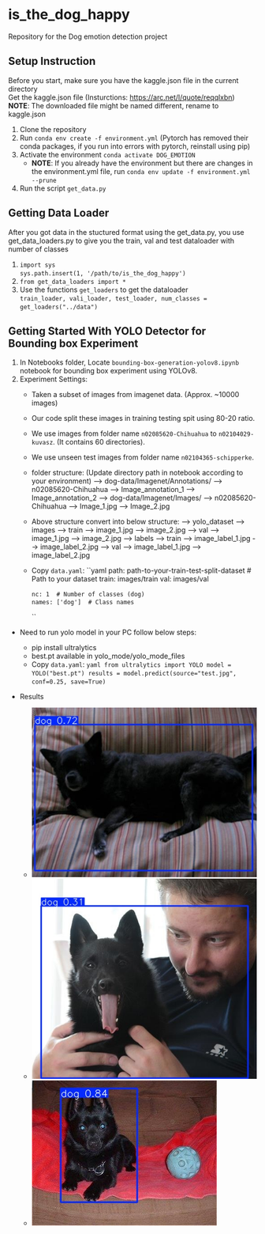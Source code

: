# is_the_dog_happy

Repository for the Dog emotion detection project

## Setup Instruction

Before you start, make sure you have the kaggle.json file in the current directory <br>
Get the kaggle.json file (Insturctions: https://arc.net/l/quote/reqqlxbn)<br>
<b>NOTE</b>: The downloaded file might be named different, rename to kaggle.json

1. Clone the repository
2. Run `conda env create -f environment.yml` (Pytorch has removed their conda packages, if you run into errors with pytorch, reinstall using pip)
3. Activate the environment `conda activate DOG_EMOTION`
   - <b>NOTE</b>: If you already have the environment but there are changes in the environment.yml file, run `conda env update -f environment.yml --prune`
4. Run the script `get_data.py`

## Getting Data Loader

After you got data in the stuctured format using the get_data.py, you use get_data_loaders.py to give you the train, val and test dataloader with number of classes 

1. `import sys` <br>
   `sys.path.insert(1, '/path/to/is_the_dog_happy')`
2. `from get_data_loaders import *`
3. Use the functions `get_loaders` to get the dataloader<br>
   `train_loader, vali_loader, test_loader, num_classes = get_loaders("../data")`


## Getting Started With YOLO Detector for Bounding box Experiment

1. In Notebooks folder, Locate `bounding-box-generation-yolov8.ipynb` notebook for bounding box experiment using YOLOv8.
2. Experiment Settings:
   * Taken a subset of images from imagenet data. (Approx. ~10000 images)
   * Our code split these images in training testing spit using 80-20 ratio.
   * We use images from folder name `n02085620-Chihuahua` to `n02104029-kuvasz`. (It contains 60 directories).
   * We use unseen test images from folder name `n02104365-schipperke`.
   * folder structure: (Update directory path in notebook according to your environment)
      --> dog-data/Imagenet/Annotations/
          --> n02085620-Chihuahua
              --> Image_annotation_1
              --> Image_annotation_2
      --> dog-data/Imagenet/Images/
          --> n02085620-Chihuahua
              --> Image_1.jpg
              --> Image_2.jpg
   * Above structure convert into below structure:
      --> yolo_dataset
         --> images
               --> train
                  --> image_1.jpg
                  --> image_2.jpg
               --> val
                  --> image_1.jpg
                  --> image_2.jpg
         --> labels
               --> train
                  --> image_label_1.jpg
                  --> image_label_2.jpg
               --> val
                  --> image_label_1.jpg
                  --> image_label_2.jpg
   * Copy `data.yaml`:
      ``yaml
         path: path-to-your-train-test-split-dataset  # Path to your dataset
         train: images/train
         val: images/val

         nc: 1  # Number of classes (dog)
         names: ['dog']  # Class names
      ``

* Need to run yolo model in your PC follow below steps:
   * pip install ultralytics
   * best.pt available in yolo_mode/yolo_mode_files
   * Copy `data.yaml`:
      ``yaml
         from ultralytics import YOLO
         model = YOLO("best.pt")
         results = model.predict(source="test.jpg", conf=0.25, save=True)
      ``

* Results
   * <img src="./yolo_model/results/n02104365_10071.jpg" alt="dog_image_1.jpg">
   * <img src="./yolo_model/results/n02104365_10319.jpg" alt="dog_image_2.jpg">
   * <img src="./yolo_model/results/n02104365_10598.jpg" alt="dog_image_3.jpg">

